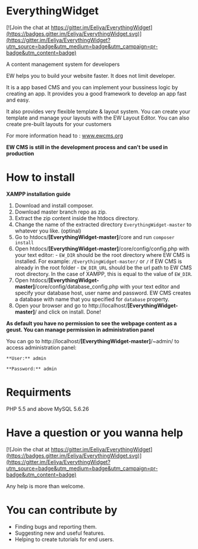 # EverythingWidget

[![Join the chat at https://gitter.im/Eeliya/EverythingWidget](https://badges.gitter.im/Eeliya/EverythingWidget.svg)](https://gitter.im/Eeliya/EverythingWidget?utm_source=badge&utm_medium=badge&utm_campaign=pr-badge&utm_content=badge)

A content management system for developers

EW helps you to build your website faster. It does not limit developer.

It is a app based CMS and you can implement your bussiness logic by creating an app. It provides you a good framework to develop an app fast and easy.

It also provides very flexible template & layout system. You can create your template and manage your layouts with the EW Layout Editor.
You can also create pre-built layouts for your customers

For more information head to : www.ewcms.org

**EW CMS is still in the development process and can't be used in production**


# How to install
**XAMPP installation guide**
  1. Download and install composer.
  2. Download master branch repo as zip.
  3. Extract the zip content inside the htdocs directory.
  4. Change the name of the extracted directory `EverythingWidget-master` to whatever you like. (optinal)
  5. Go to htdocs/**[EverythingWidget-master]**/core and run `composer install`
  6. Open htdocs/**[EverythingWidget-master]**/core/config/config.php with your text editor:
    - `EW_DIR` should be the root directory where EW CMS is installed. For example: `/EverythingWidget-master/` or `/` if EW CMS is already in the root folder
    - `EW_DIR_URL` should be the url path to EW CMS root directory. In the case of XAMPP, this is equal to the value of `EW_DIR`.
  7. Open htdocs/**[EverythingWidget-master]**/core/config/database_config.php with your text editor and specify your database host, user name and password. EW CMS creates a database with name that you specified for `database` property.
  8. Open your browser and go to http://localhost/**[EverythingWidget-master]**/ and click on install. Done!
  
  **As default you have no permission to see the webpage content as a geust. You can manage permission in administration panel**
  
  You can go to http://localhost/**[EverythingWidget-master]**/~admin/ to access administration panel:

    **User:** admin
    
    **Password:** admin
  

# Requirments 
PHP 5.5 and above
MySQL 5.6.26

# Have a question or you wanna help

[![Join the chat at https://gitter.im/Eeliya/EverythingWidget](https://badges.gitter.im/Eeliya/EverythingWidget.svg)](https://gitter.im/Eeliya/EverythingWidget?utm_source=badge&utm_medium=badge&utm_campaign=pr-badge&utm_content=badge)

Any help is more than welcome. 

# You can contribute by
 - Finding bugs and reporting them.
 - Suggesting new and useful features.
 - Helping to create tutorials for end users.
